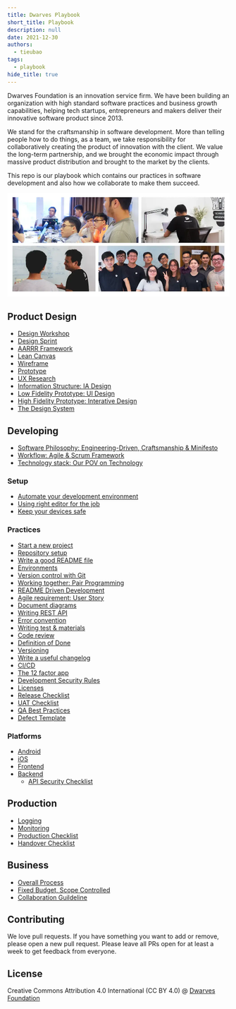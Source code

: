 ```yaml
---
title: Dwarves Playbook
short_title: Playbook
description: null
date: 2021-12-30
authors:
  - tieubao
tags:
  - playbook
hide_title: true
---
```


Dwarves Foundation is an innovation service firm. We have been building an organization with high standard software practices and business growth capabilities, helping tech startups, entrepreneurs and makers deliver their innovative software product since 2013.

We stand for the craftsmanship in software development. More than telling people how to do things, as a team, we take responsibility for collaboratively creating the product of innovation with the client. We value the long-term partnership, and we brought the economic impact through massive product distribution and brought to the market by the clients.

This repo is our playbook which contains our practices in software development and also how we collaborate to make them succeed.

![](assets/team-images.webp)

## Product Design

- [Design Workshop](/)
- [Design Sprint](/design/design-sprint.md)
- [AARRR Framework](/design/AARRR.md)
- [Lean Canvas](/design/lean-canvas.md)
- [Wireframe](/design/wireframe.md)
- [Prototype](/design/prototype.md)
- [UX Research](/design/UX-research.md)
- [Information Structure: IA Design](/design/IA.md)
- [Low Fidelity Prototype: UI Design](/design/UI.md)
- [High Fidelity Prototype: Interative Design](/design/IX.md)
- [The Design System](/design/design-system.md)

## Developing

- [Software Philosophy: Engineering-Driven, Craftsmanship & Minifesto](/engineering/README.md)
- [Workflow: Agile & Scrum Framework](/engineering/workflow.md)
- [Technology stack: Our POV on Technology](/engineering/stack.md)

### Setup

- [Automate your development environment](/engineering/setup-laptop.md)
- [Using right editor for the job](/engineering/editor.md)
- [Keep your devices safe](/engineering/basic-security.md)

### Practices

- [Start a new project](/engineering/setup-project.md)
- [Repository setup](/engineering/setup-repository.md)
- [Write a good README file](/engineering/readme-how.md)
- [Environments](/engineering/environment.md)
- [Version control with Git](/engineering/git.md)
- [Working together: Pair Programming](/engineering/working-together.md)
- [README Driven Development](/engineering/rdd.md)
- [Agile requirement: User Story](/engineering/user-story.md)
- [Document diagrams](/engineering/diagram.md)
- [Writing REST API](/engineering/restful.md)
- [Error convention](/engineering/error.md)
- [Writing test & materials](/engineering/testing/testing.md)
- [Code review](/engineering/code-review.md)
- [Definition of Done](/engineering/definition-of-done.md)
- [Versioning](/engineering/versioning.md)
- [Write a useful changelog](/engineering/changelog.md)
- [CI/CD](/engineering/ci-cd.md)
- [The 12 factor app](/engineering/12-factor-app.md)
- [Development Security Rules](/engineering/security/dev-security.md)
- [Licenses](/engineering/license.md)
- [Release Checklist](/engineering/release.md)
- [UAT Checklist](/engineering/testing/UAT.md)
- [QA Best Practices](/engineering/testing/QA-best-practices.md)
- [Defect Template](/engineering/testing/defect-template.md)

### Platforms

- [Android](/engineering/android.md)
- [iOS](/engineering/ios.md)
- [Frontend](/engineering/frontend/tech-ecosystem.md)
- [Backend](/engineering/backend.md)
  - [API Security Checklist](/engineering/security/api-security.md)

## Production

- [Logging](/engineering/log.md)
- [Monitoring](/engineering/monitoring.md)
- [Production Checklist](/engineering/production.md)
- [Handover Checklist](/engineering/handover.md)

## Business

- [Overall Process](/business/README.md)
- [Fixed Budget, Scope Controlled](/business/fbsc.md)
- [Collaboration Guildeline](/collaboration-guideline.md)

## Contributing

We love pull requests. If you have something you want to add or remove, please open a new pull request. Please leave all PRs open for at least a week to get feedback from everyone.

## License

Creative Commons Attribution 4.0 International (CC BY 4.0)
@ [Dwarves Foundation](https://d.foundation)
